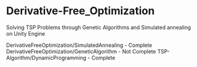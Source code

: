 # Derivative-Free_Optimization
Solving TSP Problems through Genetic Algorithms and Simulated annealing on Unity Engine

DerivativeFreeOptimization/SimulatedAnnealing - Complete
DerivativeFreeOptimization/GeneticAlgorithm - Not Complete
TSP-Algorithm/DynamicProgramming - Complete
